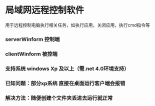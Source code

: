 # 局域网远程控制软件
用于远程控制电脑执行相关任务，如执行应用，关闭应用，执行cmd指令等

### serverWinform 控制端
### clientWinform 被控端

### 支持系统 windows Xp 及以上（需.net 4.0环境支持）
### 已知问题：部分xp系统 直接在桌面运行客户端会报错
### 解决方法：随便创建个文件夹丢进去运行就正常
